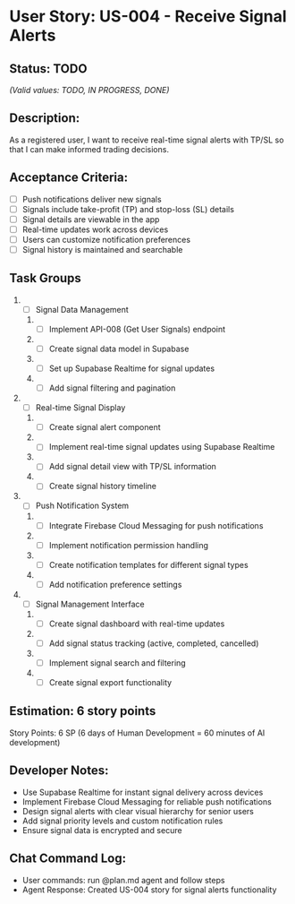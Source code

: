 # User Story: US-004 - Receive Signal Alerts

## Status: TODO  
*(Valid values: TODO, IN PROGRESS, DONE)*

## Description:

As a registered user, I want to receive real-time signal alerts with TP/SL so that I can make informed trading decisions.

## Acceptance Criteria:

- [ ] Push notifications deliver new signals
- [ ] Signals include take-profit (TP) and stop-loss (SL) details
- [ ] Signal details are viewable in the app
- [ ] Real-time updates work across devices
- [ ] Users can customize notification preferences
- [ ] Signal history is maintained and searchable

## Task Groups

1. - [ ] Signal Data Management
   1. - [ ] Implement API-008 (Get User Signals) endpoint
   2. - [ ] Create signal data model in Supabase
   3. - [ ] Set up Supabase Realtime for signal updates
   4. - [ ] Add signal filtering and pagination

2. - [ ] Real-time Signal Display
   1. - [ ] Create signal alert component
   2. - [ ] Implement real-time signal updates using Supabase Realtime
   3. - [ ] Add signal detail view with TP/SL information
   4. - [ ] Create signal history timeline

3. - [ ] Push Notification System
   1. - [ ] Integrate Firebase Cloud Messaging for push notifications
   2. - [ ] Implement notification permission handling
   3. - [ ] Create notification templates for different signal types
   4. - [ ] Add notification preference settings

4. - [ ] Signal Management Interface
   1. - [ ] Create signal dashboard with real-time updates
   2. - [ ] Add signal status tracking (active, completed, cancelled)
   3. - [ ] Implement signal search and filtering
   4. - [ ] Create signal export functionality

## Estimation: 6 story points

Story Points: 6 SP (6 days of Human Development = 60 minutes of AI development)

## Developer Notes:

- Use Supabase Realtime for instant signal delivery across devices
- Implement Firebase Cloud Messaging for reliable push notifications
- Design signal alerts with clear visual hierarchy for senior users
- Add signal priority levels and custom notification rules
- Ensure signal data is encrypted and secure

## Chat Command Log:

- User commands: run @plan.md agent and follow steps
- Agent Response: Created US-004 story for signal alerts functionality 
